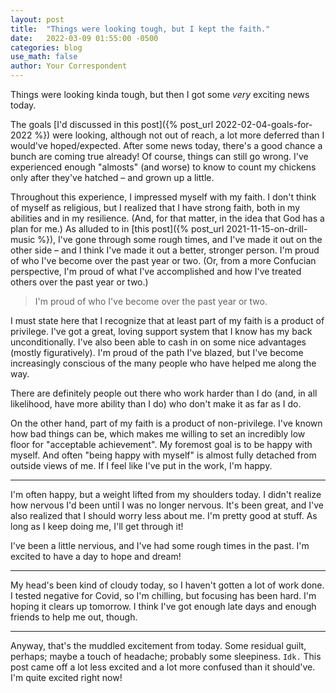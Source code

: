 ```yaml
---
layout: post
title:  "Things were looking tough, but I kept the faith."
date:   2022-03-09 01:55:00 -0500
categories: blog
use_math: false
author: Your Correspondent
---
```


Things were looking kinda tough, but then I got some *very* exciting news today.

The goals [I'd discussed in this post]({% post_url 2022-02-04-goals-for-2022 %}) were looking, although not out of reach, a lot more deferred than I would've hoped/expected. After some news today, there's a good chance a bunch are coming true already! Of course, things can still go wrong. I've experienced enough "almosts" (and worse) to know to count my chickens only after they've hatched &ndash; and grown up a little.

Throughout this experience, I impressed myself with my faith. I don't think of myself as religious, but I realized that I have strong faith, both in my abilities and in my resilience. (And, for that matter, in the idea that God has a plan for me.) As alluded to in [this post]({% post_url 2021-11-15-on-drill-music %}), I've gone through some rough times, and I've made it out on the other side &ndash; and I think I've made it out a better, stronger person. I'm proud of who I've become over the past year or two. (Or, from a more Confucian perspective, I'm proud of what I've accomplished and how I've treated others over the past year or two.)

> I'm proud of who I've become over the past year or two.

I must state here that I recognize that at least part of my faith is a product of privilege. I've got a great, loving support system that I know has my back unconditionally. I've also been able to cash in on some nice advantages (mostly figuratively). I'm proud of the path I've blazed, but I've become increasingly conscious of the many people who have helped me along the way.

There are definitely people out there who work harder than I do (and, in all likelihood, have more ability than I do) who don't make it as far as I do.

On the other hand, part of my faith is a product of non-privilege. I've known how bad things can be, which makes me willing to set an incredibly low floor for "acceptable achievement". My foremost goal is to be happy with myself. And often "being happy with myself" is almost fully detached from outside views of me. If I feel like I've put in the work, I'm happy.

---

I'm often happy, but a weight lifted from my shoulders today. I didn't realize how nervous I'd been until I was no longer nervous. It's been great, and I've also realized that I should worry less about me. I'm pretty good at stuff. As long as I keep doing me, I'll get through it!

I've been a little nervious, and I've had some rough times in the past. I'm excited to have a day to hope and dream!

---

My head's been kind of cloudy today, so I haven't gotten a lot of work done. I tested negative for Covid, so I'm chilling, but focusing has been hard. I'm hoping it clears up tomorrow. I think I've got enough late days and enough friends to help me out, though.

---

Anyway, that's the muddled excitement from today. Some residual guilt, perhaps; maybe a touch of headache; probably some sleepiness. `Idk.` This post came off a lot less excited and a lot more confused than it should've. I'm quite excited right now!


